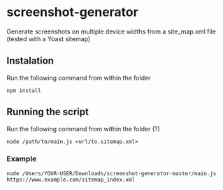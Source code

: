 # screenshot-generator
Generate screenshots on multiple device widths from a site_map.xml file (tested with a Yoast sitemap)

## Instalation 
Run the following command from within the folder

```
npm install
```

## Running the script 
Run the following command from within the folder (?)
```
node /path/to/main.js <url/to.sitemap.xml>
```

### Example

```
node /Users/YOUR-USER/Downloads/screenshot-generator-master/main.js https://www.example.com/sitemap_index.xml
```
